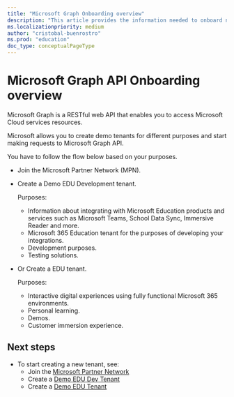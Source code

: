```yaml
---
title: "Microsoft Graph Onboarding overview"
description: "This article provides the information needed to onboard new developers and partners into the MPN, create tenants and use microsoft graph API."
ms.localizationpriority: medium
author: "cristobal-buenrostro"
ms.prod: "education"
doc_type: conceptualPageType
---
```


# Microsoft Graph API Onboarding overview

Microsoft Graph is a RESTful web API that enables you to access Microsoft Cloud services resources.

Microsoft allows you to create demo tenants for different purposes and start making requests to Microsoft Graph API.

You have to follow the flow below based on your purposes.

- Join the Microsoft Partner Network (MPN).
- Create a Demo EDU Development tenant.

    Purposes:
    - Information about integrating with Microsoft Education products and services such as Microsoft Teams, School Data Sync, Immersive Reader and more.
    - Microsoft 365 Education tenant for the purposes of developing your integrations.
    - Development purposes.
    - Testing solutions.

- Or Create a EDU tenant.

    Purposes:
    - Interactive digital experiences using fully functional Microsoft 365 environments.
    - Personal learning.
    - Demos.
    - Customer immersion experience.

## Next steps

- To start creating a new tenant, see:
  - Join the [Microsoft Partner Network](/graph/msgraph-onboarding-mpn)
  - Create a [Demo EDU Dev Tenant](/graph/msgraph-onboarding-devtenant)
  - Create a [Demo EDU Tenant](/graph/msgraph-onboarding-edutenant)
